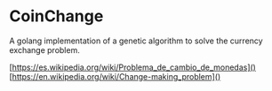 # CoinChange

A golang implementation of a genetic algorithm to solve the currency exchange problem.

[https://es.wikipedia.org/wiki/Problema_de_cambio_de_monedas]()
[https://en.wikipedia.org/wiki/Change-making_problem]()
